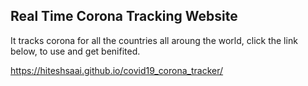 ## Real Time Corona Tracking Website

It tracks corona for all the countries all aroung the world, click the link below, to use and get benifited.

https://hiteshsaai.github.io/covid19_corona_tracker/

